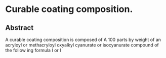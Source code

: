 # Curable coating composition.

## Abstract
A curable coating composition is composed of A 100 parts by weight of an acryloyl or methacryloyl oxyalkyl cyanurate or isocyanurate compound of the follow ing formula I or I
